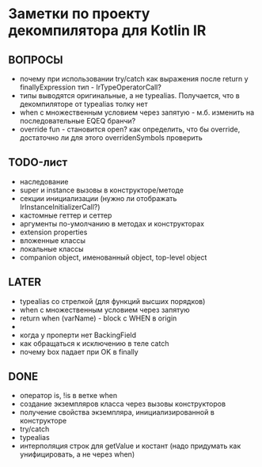 # Заметки по проекту декомпилятора для Kotlin IR

## ВОПРОСЫ

- почему при использовании try/catch как выражения после return у finallyExpression тип - IrTypeOperatorCall?
- типы выводятся оригинальные, а не typealias. Получается, что в декомпиляторе от typealias толку нет
- when с множественным условием через запятую - м.б. изменить на последовательные EQEQ бранчи?
- override fun - становится open? как определить, что бы override, достаточно ли для этого overridenSymbols проверить

## TODO-лист

- наследование
- super и instance вызовы в конструкторе/методе
- секции инициализации (нужно ли отображать IrInstanceInitializerCall?)
- кастомные геттер и сеттер
- аргументы по-умолчанию в методах и конструкторах
- extension properties
- вложенные классы
- локальные классы
- companion object, именованный object, top-level object

## LATER

- typealias со стрелкой (для функций высших порядков)
- when с множественным условием через запятую
- return when (varName) - block с WHEN в origin
- 
- когда у проперти нет BackingField
- как обращаться к исключению в теле catch
- почему box падает при OK в finally

## DONE

- оператор is, !is в ветке when
- создание экземпляров класса через вызовы конструкторов
- получение свойства экземпляра, инициализированной в конструкторе
- try/catch
- typealias
- интерполяция строк для getValue и костант (надо придумать как унифицировать, а не через when)
